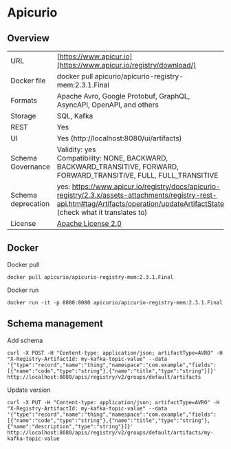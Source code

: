 # Apicurio

## Overview

|     |     |
| --- | --- |
| URL | [https://www.apicur.io](https://www.apicur.io/registry/download/) |
| Docker file | docker pull apicurio/apicurio-registry-mem:2.3.1.Final |
| Formats | Apache Avro, Google Protobuf, GraphQL, AsyncAPI, OpenAPI, and others |
| Storage | SQL, Kafka |
| REST | Yes |
| UI  | Yes (http://localhost:8080/ui/artifacts) |
| Schema Governance | Validity: yes<br>Compatibility: NONE, BACKWARD, BACKWARD\_TRANSITIVE, FORWARD, FORWARD\_TRANSITIVE, FULL, FULL_TRANSITIVE |
| Schema deprecation | yes: https://www.apicur.io/registry/docs/apicurio-registry/2.3.x/assets-attachments/registry-rest-api.htm#tag/Artifacts/operation/updateArtifactState<br>(check what it translates to) |
| License | [Apache License 2.0](https://choosealicense.com/licenses/apache-2.0) |

## Docker

Docker pull

```
docker pull apicurio/apicurio-registry-mem:2.3.1.Final
```

Docker run

```
docker run -it -p 8080:8080 apicurio/apicurio-registry-mem:2.3.1.Final
```

## Schema management

Add schema

```
curl -X POST -H "Content-type: application/json; artifactType=AVRO" -H "X-Registry-ArtifactId: my-kafka-topic-value" --data '{"type":"record","name":"thing","namespace":"com.example","fields":[{"name":"code","type":"string"},{"name":"title","type":"string"}]}' http://localhost:8080/apis/registry/v2/groups/default/artifacts
```

Update version

```
curl -X PUT -H "Content-type: application/json; artifactType=AVRO" -H "X-Registry-ArtifactId: my-kafka-topic-value" --data '{"type":"record","name":"thing","namespace":"com.example","fields":[{"name":"code","type":"string"},{"name":"title","type":"string"},{"name":"description","type":"string"}]}' http://localhost:8080/apis/registry/v2/groups/default/artifacts/my-kafka-topic-value
```
